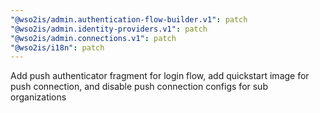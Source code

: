 ```yaml
---
"@wso2is/admin.authentication-flow-builder.v1": patch
"@wso2is/admin.identity-providers.v1": patch
"@wso2is/admin.connections.v1": patch
"@wso2is/i18n": patch
---
```


Add push authenticator fragment for login flow, add quickstart image for push connection, and disable push connection configs for sub organizations
